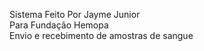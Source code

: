 Sistema Feito Por Jayme Junior <br>
Para Fundação Hemopa <br>
Envio e recebimento de amostras de sangue 
